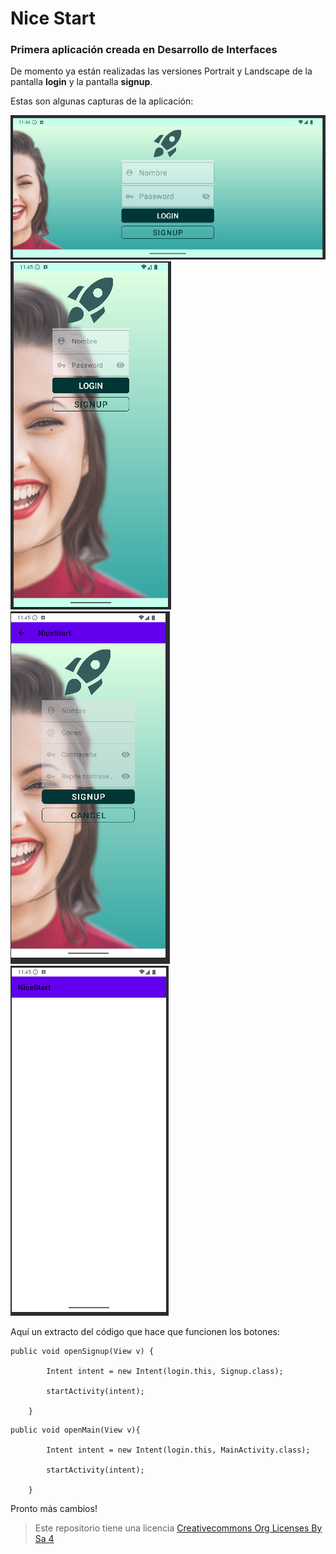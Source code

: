 # Nice Start 

### Primera aplicación creada en Desarrollo de Interfaces


De momento ya están realizadas las versiones Portrait y Landscape de la pantalla **login** y la pantalla **signup**.

Estas son algunas capturas de la aplicación:


![login activity](img/cap1.png)
![login activity](img/cap2.PNG)
![login activity](img/cap3.PNG)
![login activity](img/cap4.PNG)

Aquí un extracto del código que hace que funcionen los botones:


```
public void openSignup(View v) {

        Intent intent = new Intent(login.this, Signup.class);
        
        startActivity(intent);
        
    }
```

```
public void openMain(View v){
    
        Intent intent = new Intent(login.this, MainActivity.class);
        
        startActivity(intent);
        
    } 
```

Pronto más cambios!

>Este repositorio tiene una licencia
>[Creativecommons Org Licenses By Sa 4](http://creativecommons.org/licenses/by-sa/4.0/)
